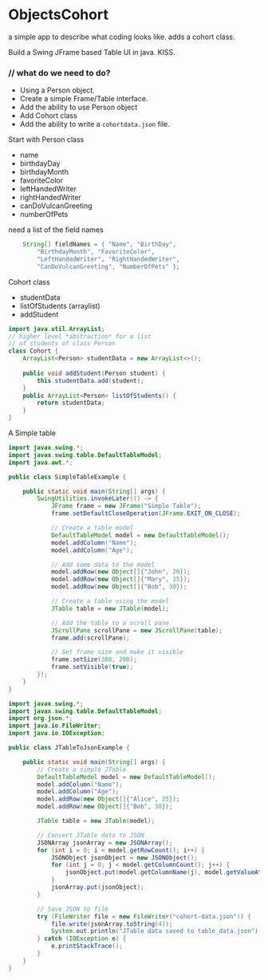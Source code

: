 # ObjectsCohort

a simple app to describe what coding looks like.
adds a cohort class.

Build a Swing JFrame based Table UI in java. KISS.

### // what do we need to do?

- Using a Person object.
- Create a simple Frame/Table interface.
- Add the ability to use Person object
- Add Cohort class
- Add the ability to write a `cohortdata.json` file.



Start with Person class

- name
- birthdayDay
- birthdayMonth
- favoriteColor 
- leftHandedWriter
- rightHandedWriter
- canDoVulcanGreeting
- numberOfPets

need a list of the field names

```java
    String[] fieldNames = { "Name", "BirthDay",
        "BirthdayMonth", "FavoriteColor",
        "LeftHandedWriter", "RightHandedWriter",
        "CanDoVulcanGreeting", "NumberOfPets" };
```

Cohort class

- studentData
- listOfStudents (arraylist)
- addStudent

```java
import java.util.ArrayList;
// higher level *abstraction* for a list
// of students of class Person
class Cohort { 
    ArrayList<Person> studentData = new ArrayList<>();
    
    public void addStudent(Person student) {
        this.studentData.add(student);
    }
    public ArrayList<Person> listOfStudents() {
        return studentData;
    }
}

```

A Simple table 

```java
import javax.swing.*;
import javax.swing.table.DefaultTableModel;
import java.awt.*;

public class SimpleTableExample {

    public static void main(String[] args) {
        SwingUtilities.invokeLater(() -> {
            JFrame frame = new JFrame("Simple Table");
            frame.setDefaultCloseOperation(JFrame.EXIT_ON_CLOSE);

            // Create a table model
            DefaultTableModel model = new DefaultTableModel();
            model.addColumn("Name");
            model.addColumn("Age");

            // Add some data to the model
            model.addRow(new Object[]{"John", 20});
            model.addRow(new Object[]{"Mary", 25});
            model.addRow(new Object[]{"Bob", 30});

            // Create a table using the model
            JTable table = new JTable(model);

            // Add the table to a scroll pane
            JScrollPane scrollPane = new JScrollPane(table);
            frame.add(scrollPane);

            // Set frame size and make it visible
            frame.setSize(300, 200);
            frame.setVisible(true);
        });
    }
}
```
```java
import javax.swing.*;
import javax.swing.table.DefaultTableModel;
import org.json.*;
import java.io.FileWriter;
import java.io.IOException;

public class JTableToJsonExample {

    public static void main(String[] args) {
        // Create a simple JTable
        DefaultTableModel model = new DefaultTableModel();
        model.addColumn("Name");
        model.addColumn("Age");
        model.addRow(new Object[]{"Alice", 25});
        model.addRow(new Object[]{"Bob", 30});

        JTable table = new JTable(model);

        // Convert JTable data to JSON
        JSONArray jsonArray = new JSONArray();
        for (int i = 0; i < model.getRowCount(); i++) {
            JSONObject jsonObject = new JSONObject();
            for (int j = 0; j < model.getColumnCount(); j++) {
                jsonObject.put(model.getColumnName(j), model.getValueAt(i, j));
            }
            jsonArray.put(jsonObject);
        }

        // Save JSON to file
        try (FileWriter file = new FileWriter("cohort-data.json")) {
            file.write(jsonArray.toString(4));
            System.out.println("JTable data saved to table_data.json");
        } catch (IOException e) {
            e.printStackTrace();
        }
    }
}

```
